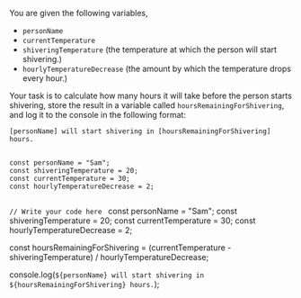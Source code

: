 You are given the following variables,

- `personName`
- `currentTemperature`
- `shiveringTemperature` (the temperature at which the person will start shivering.)
- `hourlyTemperatureDecrease` (the amount by which the temperature drops every hour.)

Your task is to calculate how many hours it will take before the person starts shivering, store the result in a variable called `hoursRemainingForShivering`, and log it to the console in the following format:

`[personName] will start shivering in [hoursRemainingForShivering] hours.`

<codeblock language="javascript" type="exercise" testMode="fixedInput">
<code>
const personName = "Sam";
const shiveringTemperature = 20;
const currentTemperature = 30;
const hourlyTemperatureDecrease = 2;

// Write your code here
</code>
<solution>
const personName = "Sam";
const shiveringTemperature = 20;
const currentTemperature = 30;
const hourlyTemperatureDecrease = 2;

const hoursRemainingForShivering = (currentTemperature - shiveringTemperature) / hourlyTemperatureDecrease;

console.log(`${personName} will start shivering in ${hoursRemainingForShivering} hours.`);
</solution>
</codeblock>
